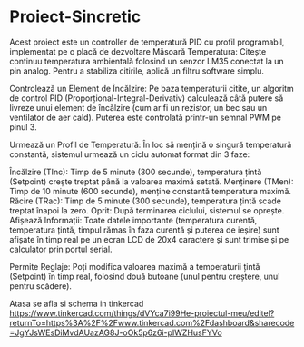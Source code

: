 ﻿# Proiect-Sincretic

Acest proiect este un controller de temperatură PID cu profil programabil, implementat pe o placă de dezvoltare
Măsoară Temperatura: Citește continuu temperatura ambientală folosind un senzor LM35 conectat la un pin analog. Pentru a stabiliza citirile, aplică un filtru software simplu.

Controlează un Element de Încălzire: Pe baza temperaturii citite, un algoritm de control PID (Proporțional-Integral-Derivativ) calculează câtă putere să livreze unui element de încălzire (cum ar fi un rezistor, un bec sau un ventilator de aer cald). Puterea este controlată printr-un semnal PWM pe pinul 3.

Urmează un Profil de Temperatură: În loc să mențină o singură temperatură constantă, sistemul urmează un ciclu automat format din 3 faze:

Încălzire (TInc): Timp de 5 minute (300 secunde), temperatura țintă (Setpoint) crește treptat până la valoarea maximă setată.
Menținere (TMen): Timp de 10 minute (600 secunde), menține constantă temperatura maximă.
Răcire (TRac): Timp de 5 minute (300 secunde), temperatura țintă scade treptat înapoi la zero.
Oprit: După terminarea ciclului, sistemul se oprește.
Afișează Informații: Toate datele importante (temperatura curentă, temperatura țintă, timpul rămas în faza curentă și puterea de ieșire) sunt afișate în timp real pe un ecran LCD de 20x4 caractere și sunt trimise și pe calculator prin portul serial.

Permite Reglaje: Poți modifica valoarea maximă a temperaturii țintă (Setpoint) în timp real, folosind două butoane (unul pentru creștere, unul pentru scădere).



Atasa se afla si schema in tinkercad
https://www.tinkercad.com/things/dVYca7i99He-proiectul-meu/editel?returnTo=https%3A%2F%2Fwww.tinkercad.com%2Fdashboard&sharecode=JgYJsWEsDiMvdAUazAG8J-oOk5p6z6i-pIWZHusFYVo
